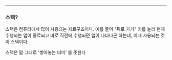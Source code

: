 
---

### 스택? 

스택은 컴퓨터에서 많이 사용되는 자료구조이다. 예를 들어 "뒤로 가기" 키를 눌러 현재 수행되는 앱이 종료되고 바로 직전에 수행되던 앱이 나타나곤 하는데, 이때 사용되는 것이 스택이다. 

스택은 말 그대로 '쌓아놓는 더미' 를 뜻한다 